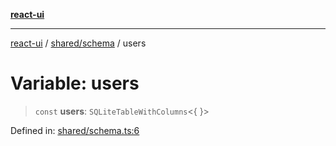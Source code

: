 [**react-ui**](../../../README.md)

***

[react-ui](../../../README.md) / [shared/schema](../README.md) / users

# Variable: users

> `const` **users**: `SQLiteTableWithColumns`\<\{ \}\>

Defined in: [shared/schema.ts:6](https://github.com/UWA-CITS5206-DMR/react-ui/blob/7050e78c07ed514b5a3e8c4228a2104c7641f592/shared/schema.ts#L6)
